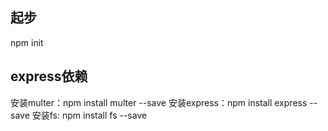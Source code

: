 ## 起步
npm init

## express依赖
安装multer：npm install multer --save
安装express：npm install express --save
安装fs: npm install fs --save